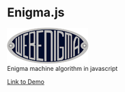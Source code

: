 # Enigma.js
<img src="https://github.com/igorbezsmertnyi/enigma-js/blob/master/src/logo.jpg?raw=true" width="190px" alt="Enigma.js">
</br>
Enigma machine algorithm in javascript

[Link to Demo](https://igorbezsmertnyi.github.io/enigma-js/)

